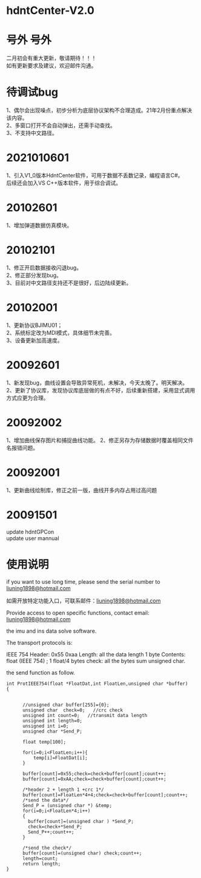 # hdntCenter-V2.0

# 号外 号外
二月初会有重大更新，敬请期待！！！  
如有更新要求及建议，欢迎邮件沟通。

# 待调试bug
1、偶尔会出现噪点，初步分析为底层协议架构不合理造成。21年2月份重点解决该内容。  
2、多窗口打开不会自动弹出，还需手动查找。  
3、不支持中文路径。

# 2021010601
1、引入V1_0版本HdntCenter软件，可用于数据不丢数记录，编程语言C#。  
后续还会加入VS C++版本软件，用于综合调试。

# 20102601
1、增加弹道数据仿真模块。

# 20102101
1、修正开启数据接收闪退bug。  
2、修正部分发现bug。  
3、目前对中文路径支持还不是很好，后边陆续更新。  

# 20102001
1、更新协议BJIMU01；  
2、系统标定改为MDI模式，具体细节未完善。  
3、设备更新加高速度。

# 20092601
1、新发现bug，曲线设置会导致异常死机，未解决，今天太晚了。明天解决。  
2、更新了协议库，发现协议库底层做的有点不好，后续重新搭建，采用显式调用方式应更为合理。

# 20092002
1、增加曲线保存图片和捕捉曲线功能。
2、修正另存为存储数据时覆盖相同文件名报错问题。

# 20092001
1、更新曲线绘制库，修正之前一版，曲线开多内存占用过高问题

# 20091501
update hdntGPCon  
update user mannual

# 使用说明
if you want to use long time, please send the serial number to liuning1898@hotmail.com  

如需开放特定功能入口，可联系邮件：liuning1898@hotmail.com

Provide access to open specific functions, contact email: liuning1898@hotmail.com

the imu and ins data solve software.

The transport protocols is:

IEEE 754
Header: 0x55 0xaa
Length: all the data length 1 byte
Contents: float (IEEE 754) ; 1 float/4 bytes
check: all the bytes sum unsigned char.

the send function as follow.   

```
int ProtIEEE754(float *FloatDat,int FloatLen,unsigned char *buffer)
{


      //unsigned char buffer[255]={0};
      unsigned char  check=0;   //crc check
      unsigned int count=0;   //transmit data length
      unsigned int length=0;
      unsigned int i=0;
      unsigned char *Send_P;

      float temp[100];

      for(i=0;i<FloatLen;i++){
    	  temp[i]=FloatDat[i];
      }

      buffer[count]=0x55;check=check+buffer[count];count++;
      buffer[count]=0xAA;check=check+buffer[count];count++;

      /*header 2 + length 1 +crc 1*/
      buffer[count]=FloatLen*4+4;check=check+buffer[count];count++;
      /*send the data*/
      Send_P = (unsigned char *) &temp;
      for(i=0;i<FloatLen*4;i++)
      {
        buffer[count]=(unsigned char ) *Send_P;
        check=check+*Send_P;
        Send_P++;count++;
      }

      /*send the check*/
      buffer[count]=(unsigned char) check;count++;
      length=count;
      return length;
}
```

